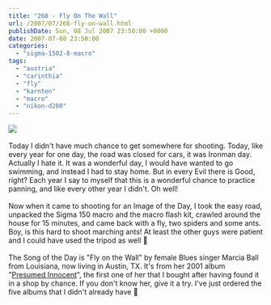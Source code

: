 ```yaml
---
title: "268 - Fly On The Wall"
url: /2007/07/268-fly-on-wall.html
publishDate: Sun, 08 Jul 2007 23:50:00 +0000
date: 2007-07-08 23:50:00
categories: 
  - "sigma-1502-8-macro"
tags: 
  - "austria"
  - "carinthia"
  - "fly"
  - "karnten"
  - "macro"
  - "nikon-d200"
---
```

<a href="https://d25zfm9zpd7gm5.cloudfront.net/1200x1200/2007/20070708_172900_nx_ps.jpg"><img src="https://d25zfm9zpd7gm5.cloudfront.net/0600x0600/2007/20070708_172900_nx_ps.jpg"/></a><br/><br/>Today I didn't have much chance to get somewhere for shooting. Today, like every year for one day, the road was closed for cars, it was Ironman day. Actually I hate it. It was a wonderful day, I would have wanted to go swimming, and instead I had to stay home. But in every Evil there is Good, right? Each year I say to myself that this is a wonderful chance to practice panning, and like every other year I didn't. Oh well!<br/><br/>Now when it came to shooting for an Image of the Day, I took the easy road, unpacked the Sigma 150 macro and the macro flash kit, crawled around the house for 15 minutes, and came back with a fly, two spiders and some ants. Boy, is this hard to shoot marching ants! At least the other guys were patient and I could have used the tripod as well 🙂<br/><br/>The Song of the Day is "Fly on the Wall" by female Blues singer Marcia Ball from Louisiana, now living in Austin, TX. It's from her 2001 album "<a href="http://www.amazon.com/Presumed-Innocent-Marcia-Ball/dp/B00005B1DL" target="_blank">Presumed Innocent</a>", the first one of her that I bought after having found it in a shop by chance. If you don't know her, give it a try. I've just ordered the five albums that I didn't already have 🙂
